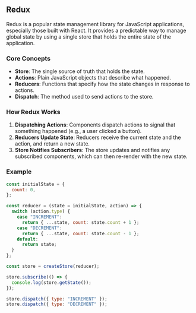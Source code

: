 ## Redux

Redux is a popular state management library for JavaScript applications, especially those built with React. It provides a predictable way to manage global state by using a single store that holds the entire state of the application.

### Core Concepts

- **Store**: The single source of truth that holds the state.
- **Actions**: Plain JavaScript objects that describe what happened.
- **Reducers**: Functions that specify how the state changes in response to actions.
- **Dispatch**: The method used to send actions to the store.

### How Redux Works

1. **Dispatching Actions**: Components dispatch actions to signal that something happened (e.g., a user clicked a button).
2. **Reducers Update State**: Reducers receive the current state and the action, and return a new state.
3. **Store Notifies Subscribers**: The store updates and notifies any subscribed components, which can then re-render with the new state.

### Example

```js
const initialState = {
  count: 0,
};

const reducer = (state = initialState, action) => {
  switch (action.type) {
    case "INCREMENT":
      return { ...state, count: state.count + 1 };
    case "DECREMENT":
      return { ...state, count: state.count - 1 };
    default:
      return state;
  }
};

const store = createStore(reducer);

store.subscribe(() => {
  console.log(store.getState());
});

store.dispatch({ type: "INCREMENT" });
store.dispatch({ type: "DECREMENT" });
```
